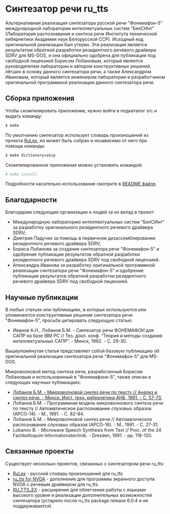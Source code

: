 # Синтезатор речи ru_tts

Альтернативная реализация синтезатора русской речи "Фонемафон-5"
международной лаборатории интеллектуальных систем "БелСИнт"
(Лаборатория распознавания и синтеза речи Института технической
кибернетики Академии наук Белорусской ССР). Исходный код
оригинальной реализации был утерян. Эта реализация является
результатом обратной разработки резидентного речевого драйвера SDRV
для MS-DOS, и она официально одобрена для публикации под свободной
лицензией Борисом Лобановым, который является руководителем
лаборатории и автором конструктивных решений, лёгших в основу данного
синтезатора речи, а также Александром Ивановым, который является
инженером лаборатории и разработчиком оригинальной программной
реализации данного синтезатора речи.

## Сборка приложения

Чтобы скомпилировать приложение, нужно войти в подкаталог src и выдать
команду:

```bash
$ make
```

По умолчанию синтезатор использует словарь произношений из проекта
[RuLex](https://github.com/poretsky/rulex), но может быть собран и
независимо от него при помощи команды:

```bash
$ make dictionary=skip
```

Скомпилированное приложение можно установить командой:

```bash
# make install
```

Подробности касательно использования смотрите в [README файле](README.ru).

## Благодарности

Благодарим следующие организации и людей за их вклад в проект:

* Международную лабораторию интеллектуальных систем "БелСИнт" за
  разработку оригинального резидентного речевого драйвера SDRV;
* Дмитрия Падучих за помощь в первичном дизассемблировании
  резидентного речевого драйвера SDRV;
* Бориса Лобанова за создание синтезатора речи "Фонемафон-5" и
  одобрение публикации результатов обратной разработки резидентного
  речевого драйвера SDRV под свободной лицензией.
* Александра Иванова за разработку оригинальной программной
  реализации синтезатора речи "Фонемафон-5" и одобрение публикации
  результатов обратной разработки резидентного речевого драйвера
  SDRV под свободной лицензией.

## Научные публикации

В любых статьях или публикациях, в которых используются или
упоминаются конструктивные решения синтезатора речи "Фонемафон-5",
просьба цитировать следующую статью:

* Иванов А.Н., Лобанов Б.М. - Синтезатор речи ФОНЕМАФОН для САПР на
  базе IBM PC // Тез. докл. конф. “Теория и методы создания
  интеллектуальных САПР”. - Минск, 1992. - С. 29-30.

Вышеупомянутая статья представляет собой базовую публикацию об
оригинальной реализации синтезатора речи "Фонемафон-5" для MS-DOS.

Микроволновой метод синтеза речи, разработанный Борисом Лобановым и
использованный в "Фонемафоне-5", также описан в следующих научных
публикациях:

* [Лобанов Б.М. - Микроволновой синтез речи по тексту // Анализ и
  синтез речи. - Минск: Инст. техн. кибернетики АНБ, 1991. -
  С. 57-73.](publications/Lobanov_B.M._-_Microwave_Speech_Synthesis_from_Text_(in_Russian).pdf)
* Лобанов Б.М. - Программная модель микроволнового синтеза речи по
  тексту // Автоматическое распознавание слуховых образов (АРСО-14). -
  М., 1991. - С. 82-84.
* Лобанов Б.М. - Микроволновой синтез речи // Автоматическое
  распознавание слуховых образов (АРСО-16). - М., 1991. - С. 27-31.
* Lobanov B. - Microwave Speech Synthesis from Text // Proc. of the 24
  Fachkolloquim Informationstechnik. - Dresden, 1991. - pp. 118-120.

## Связанные проекты

Существует несколько проектов, связанных с синтезатором речи ru_tts:

* [RuLex](https://github.com/poretsky/rulex) -
  русский словарь произношений для ru_tts
* [ru_tts for NVDA](https://github.com/kvark128/ru_tts-for-nvda) -
  дополнение для программы экранного доступа NVDA с речевым драйвером для ru_tts.
* [RU_TTS_EX](https://electrik-spb.ru/ru_tts/ru_tts_ex/) -
  расширение для облегчения работы с языками высокого уровня
  и реализации дополнительных возможностей синтезатора
  (устарело после ru_tts package release 6.0.4 и не поддерживается)
